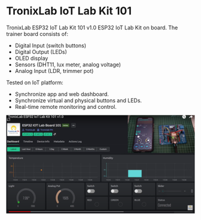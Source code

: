 # TronixLab IoT Lab Kit 101
TronixLab ESP32 IoT Lab Kit 101 v1.0 ESP32 IoT Lab Kit on board. The trainer board consists of: 
* Digital Input (switch buttons) 
* Digital Output (LEDs) 
* OLED display 
* Sensors (DHT11, lux meter, analog voltage)
* Analog Input (LDR, trimmer pot)

Tested on IoT platform:
* Synchronize app and web dashboard.
* Synchronize virtual and physical buttons and LEDs.
* Real-time remote monitoring and control.

[![Watch the video](https://github.com/TronixLab/TronixLabIoTKit101/blob/main/pcb%20v1.0/yt.png)](https://www.youtube.com/watch?v=XBcTvAkC6GM "Watch the TronixLab ESP32 IoT Lab Kit 101 v1.0")
